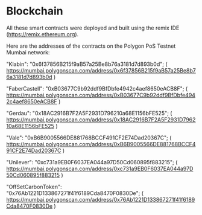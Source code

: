 # Blockchain

All these smart contracts were deployed and built using the remix IDE (https://remix.ethereum.org).

Here are the addresses of the contracts on the Polygon PoS Testnet Mumbai network:

"Klabin": "0x6f37856B215f9aB57a25Be8b76a3181d7d893b0d"; ( https://mumbai.polygonscan.com/address/0x6f37856B215f9aB57a25Be8b76a3181d7d893b0d )

"FaberCastell": "0xB03677C9b92ddf9BfDbfe4942c4aef8650eACB8F"; ( https://mumbai.polygonscan.com/address/0xB03677C9b92ddf9BfDbfe4942c4aef8650eACB8F )

"Gerdau": "0x18AC2916B7F2A5F2931D796210a68E1156bFE525"; ( https://mumbai.polygonscan.com/address/0x18AC2916B7F2A5F2931D796210a68E1156bFE525 )

"Vale": "0xB6B9005566DE881768BCCF491CF2E74Dad20367C"; ( https://mumbai.polygonscan.com/address/0xB6B9005566DE881768BCCF491CF2E74Dad20367C )

"Unilever": "0xc731a9EB0F6037EA044a97D50Cd060895f883215"; ( https://mumbai.polygonscan.com/address/0xc731a9EB0F6037EA044a97D50Cd060895f883215 )

"OffSetCarbonToken": "0x76Ab1221D133867271f41f6189Cda8470F0830De"; ( https://mumbai.polygonscan.com/address/0x76Ab1221D133867271f41f6189Cda8470F0830De )
